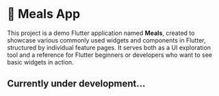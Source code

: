 # 📱 Meals App

This project is a demo Flutter application named **Meals**, created to showcase various commonly used widgets and components in Flutter, structured by individual feature pages. It serves both as a UI exploration tool and a reference for Flutter beginners or developers who want to see basic widgets in action.

## Currently under development...
